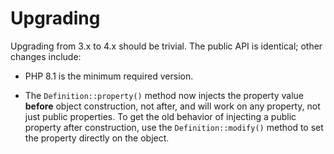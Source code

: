 # Upgrading

Upgrading from 3.x to 4.x should be trivial. The public API is identical;
other changes include:

- PHP 8.1 is the minimum required version.

- The `Definition::property()` method now injects the property
  value **before** object construction, not after, and will work on any
  property, not just public properties. To get the old behavior of injecting
  a public property after construction, use the `Definition::modify()` method
  to set the property directly on the object.
